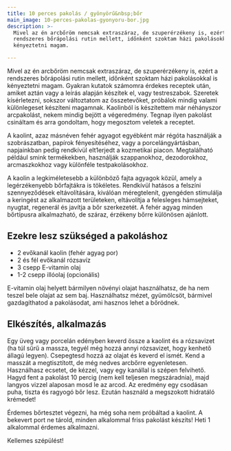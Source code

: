 ```yaml
---
title: 10 perces pakolás / gyönyörű&nbsp;bőr
main_image: 10-perces-pakolas-gyonyoru-bor.jpg
description: >-
  Mivel az én arcbőröm nemcsak extraszáraz, de szuperérzékeny is, ezért a
  rendszeres bőrápolási rutin mellett, időnként szoktam házi pakolásokkal is
  kényeztetni magam.

---
```


Mivel az én arcbőröm nemcsak extraszáraz, de szuperérzékeny is, ezért a
rendszeres bőrápolási rutin mellett, időnként szoktam házi pakolásokkal is
kényeztetni magam. Gyakran kutatok számomra érdekes receptek után, amiket aztán
vagy a leírás alapján készítek el, vagy testreszabok. Szeretek kísérletezni,
sokszor változtatom az összetevőket, próbálok mindig valami különlegeset
készíteni magamnak. Kaolinból is készítettem már néhányszor arcpakolást, nekem
mindig bejött a végeredmény. Tegnap ilyen pakolást csináltam és arra gondoltam,
hogy megosztom veletek a receptet.

A kaolint, azaz másnéven fehér agyagot egyébként már régóta használják a
szobrászatban, papírok fényesítéséhez, vagy a porcelángyártásban, napjainkban
pedig rendkívül elt1erjedt a kozmetikai piacon. Megtalálható például smink
termékekben, használják szappanokhoz, dezodorokhoz, arcmaszkokhoz vagy különféle
testpakolásokhoz.

A kaolin a legkiméletesebb a különböző fajta agyagok közül, amely a
legérzékenyebb bőrfajtákra is tökéletes. Rendkívül hatásos a felszíni
szennyeződések eltávolítására, kiválóan méregtelenít, gyengéden stimulálja a
keringést az alkalmazott területeken, eltávolítja a felesleges hámsejteket,
nyugtat, regenerál és javítja a bőr szerkezetét. A fehér agyag minden bőrtípusra
alkalmazható, de száraz, érzékeny bőrre különösen ajánlott.

## Ezekre lesz szükséged a pakoláshoz

*   2 evőkanál kaolin (fehér agyag por)
*   2 és fél evőkanál rózsavíz
*   3 csepp E-vitamin olaj
*   1-2 csepp illóolaj (opcionális)

E-vitamin olaj helyett bármilyen növényi olajat használhatsz, de ha nem
teszel bele olajat az sem baj. Használhatsz mézet, gyümölcsöt, bármivel
gazdagíthatod a pakolásodat, ami hasznos lehet a bőrödnek.

## Elkészítés, alkalmazás

Egy üveg vagy porcelán edényben keverd össze a kaolint és a rózsavizet (ha túl
sűrű a massza, tegyél még hozzá annyi rózsavizet, hogy kenhető állagú legyen).
Csepegtesd hozzá az olajat és keverd el ismét. Kend a masszát a megtisztított,
de még nedves arcbőrre egyenletesen. Használhasz ecsetet, de kézzel, vagy egy
kanállal is szépen felvihető. Hagyd fent a pakolást 10 percig (nem kell teljesen
megszáradnia), majd langyos vizzel alaposan mosd le az arcod. Az eredmény egy
csodásan puha, tiszta és ragyogó bőr lesz. Ezután használd a megszokott
hidratáló krémedet!

Érdemes bőrtesztet végezni, ha még soha nem próbáltad a kaolint. A bekevert port
ne tárold, minden alkalommal friss pakolást készíts! Heti 1 alkalommal érdemes
alkalmazni.

Kellemes szépülést!


